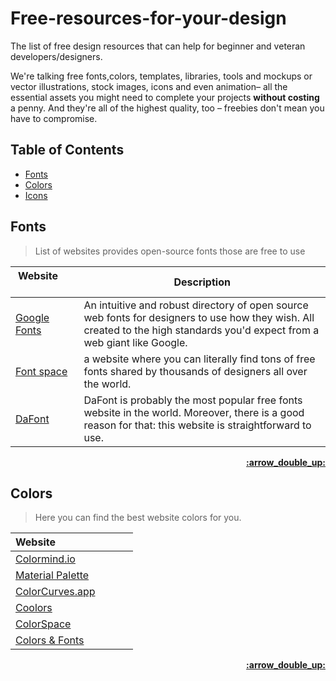 # Free-resources-for-your-design
The list of free design resources that can help for beginner and veteran developers/designers.

We're talking free fonts,colors, templates, libraries, tools and mockups or vector illustrations, stock images, icons and even animation– all the essential assets you might need to complete your projects **without costing** a penny. And they're all of the highest quality, too – freebies don't mean you have to compromise.

## Table of Contents

- [Fonts](#fonts)
- [Colors](#colors)
- [Icons](#icons)


## Fonts

>List of websites provides open-source fonts those are free to use

| Website&nbsp; &nbsp; &nbsp; &nbsp; &nbsp; &nbsp; &nbsp; &nbsp; &nbsp; &nbsp; &nbsp; &nbsp; &nbsp; &nbsp; | Description |
| ----------------------- | ------------------ |
| [Google Fonts](https://fonts.google.com/)| An intuitive and robust directory of open source web fonts for designers to use how they wish. All created to the high standards you'd expect from a web giant like Google. |
| [Font space](https://www.fontspace.com/)|a website where you can literally find tons of free fonts shared by thousands of designers all over the world. |
| [DaFont](https://www.dafont.com/)| DaFont is probably the most popular free fonts website in the world. Moreover, there is a good reason for that: this website is straightforward to use. |


<div align="right">
    <b><a href="#table-of-contents">:arrow_double_up:</a></b>
</div>

## Colors

>Here you can find the best website colors for you.

| Website&nbsp; &nbsp; &nbsp; &nbsp; &nbsp; &nbsp; &nbsp; &nbsp; &nbsp; &nbsp; &nbsp; &nbsp; &nbsp; &nbsp;
| --------------------------------------------------------------- |
| [Colormind.io](http://colormind.io) |
| [Material Palette](https://www.materialpalette.com/)|
| [ColorCurves.app](https://colorcurves.app) |
| [Coolors](https://coolors.co) |
| [ColorSpace](https://mycolor.space/) |
| [Colors & Fonts](https://www.colorsandfonts.com/) |


<div align="right">
    <b><a href="#table-of-contents">:arrow_double_up:</a></b>
</div>
